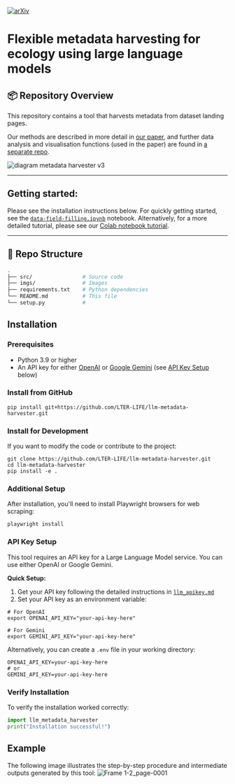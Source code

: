 [![arXiv](https://img.shields.io/badge/arXiv-2508.20115-b31b1b.svg)](https://arxiv.org/abs/2508.20115)

# Flexible metadata harvesting for ecology using large language models

## 📦 Repository Overview

This repository contains a tool that harvests metadata from dataset landing pages.

Our methods are described in more detail in [our paper](https://doi.org/10.1007/978-3-032-06136-2_32), and further data analysis and visualisation functions (used in the paper) are found in [a separate repo](https://github.com/LTER-LIFE/meta-knowledge-harvesting).


![diagram metadata harvester v3](https://github.com/user-attachments/assets/39af634b-c8be-4174-b0e9-43227148ee4e)

---

## Getting started:

Please see the installation instructions below. For quickly getting started, see the [`data-field-filling.ipynb`](data-field-filling.ipynb) notebook. Alternatively, for a more detailed tutorial, please see our [Colab notebook tutorial](https://colab.research.google.com/drive/1N_lyPtHZucy6xu9msFfKk3dPtz3Z_Ife).

---

## 🧱 Repo Structure

```bash
.
├── src/                # Source code
├── imgs/               # Images
├── requirements.txt    # Python dependencies
└── README.md           # This file
└── setup.py            # 
```

## Installation

### Prerequisites

- Python 3.9 or higher
- An API key for either [OpenAI](https://platform.openai.com/) or [Google Gemini](https://aistudio.google.com/) (see [API Key Setup](#api-key-setup) below)

### Install from GitHub

```shell
pip install git+https://github.com/LTER-LIFE/llm-metadata-harvester.git
```

### Install for Development

If you want to modify the code or contribute to the project:

```shell
git clone https://github.com/LTER-LIFE/llm-metadata-harvester.git
cd llm-metadata-harvester
pip install -e .
```

### Additional Setup

After installation, you'll need to install Playwright browsers for web scraping:

```shell
playwright install
```

### API Key Setup

This tool requires an API key for a Large Language Model service. You can use either OpenAI or Google Gemini.

**Quick Setup:**
1. Get your API key following the detailed instructions in [`llm_apikey.md`](llm_apikey.md)
2. Set your API key as an environment variable:

```shell
# For OpenAI
export OPENAI_API_KEY="your-api-key-here"

# For Gemini
export GEMINI_API_KEY="your-api-key-here"
```

Alternatively, you can create a `.env` file in your working directory:

```
OPENAI_API_KEY=your-api-key-here
# or
GEMINI_API_KEY=your-api-key-here
```

### Verify Installation

To verify the installation worked correctly:

```python
import llm_metadata_harvester
print("Installation successful!")
```

## Example

The following image illustrates the step-by-step procedure and intermediate outputs generated by this tool:
![Frame 1-2_page-0001](https://github.com/user-attachments/assets/0016ac4c-700b-4a20-88a3-a4d2da77a48f)

